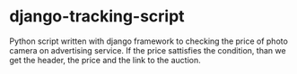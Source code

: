 # django-tracking-script
Python script written with django framework to checking the price of photo camera on advertising service. If the price sattisfies the condition, than we get the header, the price and the link to the auction.
